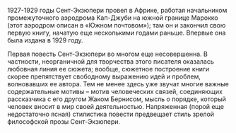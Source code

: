 <!--2016-12-21 21:09:05-->
1927-1929 годы Сент-Экзюпери провел в Африке, работая начальником промежуточного аэродрома Кап-Джуби на южной границе Марокко (этот аэродром описан в «Южном почтовом»); там он и закончил свою первую книгу, начатую еще несколькими годами раньше. Впервые она была издана в 1929 году.

Первая повесть Сент-Экзюпери во многом еще несовершенна. В частности, неорганичной для творчества этого писателя оказалась любовная линия ее сюжета; вообще, сюжетное построение книги скорее препятствует свободному выражению идей и проблем, волновавших ее автора. Тем не менее здесь уже звучат многие важные содержательные мотивы – мотив человеческих связей, соединяющих рассказчика с его другом Жаком Бернисом, мысль о порядке, который человек вносит в мир своей деятельностью. Напряженная (порой еще недостаточно ясная) стилистика повести предвещает стиль зрелой философской прозы Сент-Экзюпери.